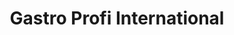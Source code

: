 ---
title: "Gastro Profi International"
url: /koethen-anhalt/gastro-profi-international/
shop: Küchen
---